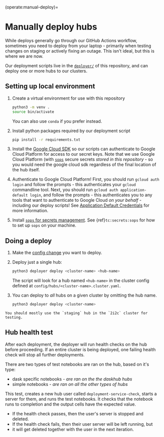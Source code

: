 (operate:manual-deploy)=
# Manually deploy hubs

While deploys generally go through our GitHub Actions workflow, sometimes you
need to deploy from your laptop - primarily when testing changes on staging or
actively fixing an outage. This isn't ideal, but this is where we are now.

Our deployment scripts live in the [`deployer/`](https://github.com/2i2c-org/pilot-hubs/blob/master/deployer/)
of this repository, and can deploy one or more hubs to our clusters. 


## Setting up local environment

1. Create a virtual environment for use with this repository

   ```bash
   python3 -m venv .
   source bin/activate
   ```

   You can also use `conda` if you prefer instead.

2. Install python packages required by our deployment script
   
   ```bash
   pip install -r requirements.txt
   ```

3. Install the [Google Cloud SDK](https://cloud.google.com/sdk) so
   our scripts can authenticate to Google Cloud Platform for access
   to our secret keys. Note that we use Google Cloud Platform (with
   [`sops`](https://github.com/mozilla/sops) secure secrets *stored
   in this repository* - so you would need the google cloud sdk regardless of
   the final location of the hub itself.

4. Authenticate to Google Cloud Platform! First, you should run
   `gcloud auth login` and follow the prompts - this authenticates your
   `gcloud` commandline tool. Next, you should run `gcloud auth application-default login`,
   and follow the prompts - this authenticates you to any tools that
   want to authenticate to Google Cloud *on your behalf* - including
   our deploy scripts! See [Application Default Credentials](https://cloud.google.com/docs/authentication/production#automatically)
   for more information.

5. Install [`sops` for secrets management](https://github.com/mozilla/sops). See {ref}`tc:secrets:sops` for how to set up `sops` on your machine.

## Doing a deploy

1. Make the [config change](../../topic/config.md) you want to deploy.

2. Deploy just a single hub:

   ```bash
   python3 deployer deploy <cluster-name> <hub-name>
   ```

   The script will look for a hub named `<hub-name>` in the cluster config
   defined at `config/hubs/<cluster-name>.cluster.yaml`.

3. You can deploy to *all* hubs on a given cluster by omitting the hub name.
   
   ```bash
   python3 deployer deploy <cluster-name>
   ```

```{note}
You should mostly use the `staging` hub in the `2i2c` cluster for testing.
```

## Hub health test

After each deployment, the deployer will run health checks on the hub before
proceeding. If an entire cluster is being deployed, one failing health check
will stop all further deployments.

There are two types of test notebooks are ran on the hub, based on it's type:

* dask specific notebooks - *are ran on the the daskhub hubs*
* simple notebooks - *are ran on all the other types of hubs*

This test, creates a new hub user called `deployment-service-check`, starts a
server for them, and runs the test notebooks.  It checks that the notebook
runs to completion and the output cells have the expected value.

* If the health check passes, then the user's server is stopped and deleted.
* If the health check fails, then their user server will be left running, but
* it will get deleted together with the user in the next iteration.
